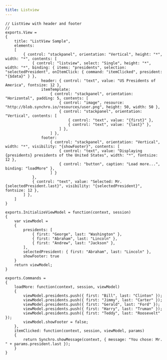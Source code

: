 ```yaml
---
title: Listview
---
```


    // ListView with header and footer
    //
    exports.View =
    {
        title: "ListView Sample",
        elements:
        [
            { control: "stackpanel", orientation: "Vertical", height: "*", width: "*", contents: [
                { control: "listview", select: "Single", height: "*", width: "*", binding: { items: "presidents", selection: "selectedPresident", onItemClick: { command: "itemClicked", president: "{$data}" } }, 
                    header: { control: "text", value: "US Presidents of America", fontsize: 12 },
                    itemTemplate:
                        { control: "stackpanel", orientation: "Horizontal", padding: 5, contents: [
                            { control: "image", resource: "http://blob.synchro.io/resources/user.png", height: 50, width: 50 },
                            { control: "stackpanel", orientation: "Vertical", contents: [
                                { control: "text", value: "{first}" },
                                { control: "text", value: "{last}" },
                            ] },
                        ] },
                    footer:
                        { control: "stackpanel", orientation: "Vertical", width: "*", visibility: "{showFooter}", contents: [
                            { control: "text", value: "Displaying {presidents} presidents of the United States", width: "*", fontsize: 12 },
                            { control: "button", caption: "Load more...", binding: "loadMore" },
                        ] }
                },
                { control: "text", value: "Selected: Mr. {selectedPresident.last}", visibility: "{selectedPresident}", fontsize: 12 },            
            ] },
        ]
    }

    exports.InitializeViewModel = function(context, session)
    {
        var viewModel =
        {
            presidents: [
                { first: "George", last: "Washington" }, 
                { first: "Abraham", last: "Lincoln" }, 
                { first: "Andrew", last: "Jackson" }, 
            ],
            selectedPresident: { first: "Abraham", last: "Lincoln" },
            showFooter: true
        }
        return viewModel;
    }

    exports.Commands = 
    {
        loadMore: function(context, session, viewModel)
        {
            viewModel.presidents.push({ first: "Bill", last: "Clinton" });
            viewModel.presidents.push({ first: "Jimmy", last: "Carter" });
            viewModel.presidents.push({ first: "Gerald", last: "Ford" });
            viewModel.presidents.push({ first: "Harry", last: "Truman" });
            viewModel.presidents.push({ first: "Teddy", last: "Roosevelt" });
            viewModel.showFooter = false;
        },
        itemClicked: function(context, session, viewModel, params)
        {
            return Synchro.showMessage(context, { message: "You chose: Mr. " + params.president.last });
        }
    }
